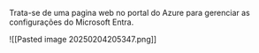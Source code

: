 
Trata-se de uma pagina web no portal do Azure para gerenciar as configurações do Microsoft Entra.

![[Pasted image 20250204205347.png]]

